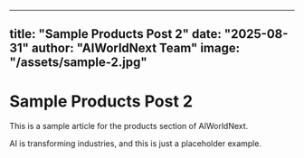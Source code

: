 
---
title: "Sample Products Post 2"
date: "2025-08-31"
author: "AIWorldNext Team"
image: "/assets/sample-2.jpg"
---

# Sample Products Post 2

This is a sample article for the products section of AIWorldNext.

AI is transforming industries, and this is just a placeholder example.
